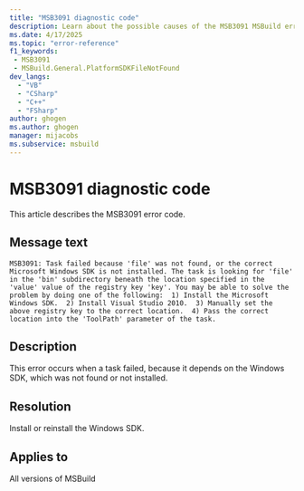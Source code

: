 ```yaml
---
title: "MSB3091 diagnostic code"
description: Learn about the possible causes of the MSB3091 MSBuild error, and get troubleshooting tips.
ms.date: 4/17/2025
ms.topic: "error-reference"
f1_keywords:
 - MSB3091
 - MSBuild.General.PlatformSDKFileNotFound
dev_langs:
  - "VB"
  - "CSharp"
  - "C++"
  - "FSharp"
author: ghogen
ms.author: ghogen
manager: mijacobs
ms.subservice: msbuild
---
```


# MSB3091 diagnostic code

<!-- :::ErrorDefinitionDescription::: -->
<!-- :::editable-content name="introDescription"::: -->
This article describes the MSB3091 error code.
<!-- :::editable-content-end::: -->

## Message text

`MSB3091: Task failed because 'file' was not found, or the correct Microsoft Windows SDK is not installed. The task is looking for 'file' in the 'bin' subdirectory beneath the location specified in the 'value' value of the registry key 'key'. You may be able to solve the problem by doing one of the following:  1) Install the Microsoft Windows SDK.  2) Install Visual Studio 2010.  3) Manually set the above registry key to the correct location.  4) Pass the correct location into the 'ToolPath' parameter of the task.`

<!-- :::editable-content name="postOutputDescription"::: -->
<!--
{StrBegin="MSB3091: "}
-->
## Description

This error occurs when a task failed, because it depends on the Windows SDK, which was not found or not installed.

## Resolution

Install or reinstall the Windows SDK.
<!-- :::editable-content-end::: -->
<!-- :::ErrorDefinitionDescription-end::: -->

## Applies to

All versions of MSBuild
